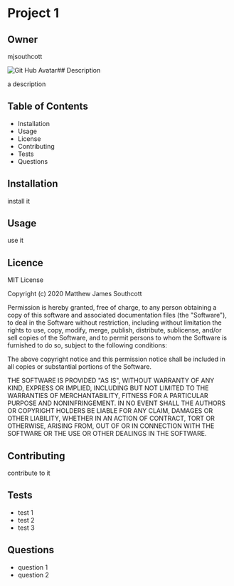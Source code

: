 # Project 1

## Owner

mjsouthcott

![Git Hub Avatar](https://avatars2.githubusercontent.com/u/52112919?v=4)## Description

a description

## Table of Contents

* Installation
* Usage
* License
* Contributing
* Tests
* Questions

## Installation

install it

## Usage

use it

## Licence

MIT License

Copyright (c) 2020 Matthew James Southcott

Permission is hereby granted, free of charge, to any person obtaining a copy of this software and associated documentation files (the "Software"), to deal in the Software without restriction, including without limitation the rights to use, copy, modify, merge, publish, distribute, sublicense, and/or sell copies of the Software, and to permit persons to whom the Software is furnished to do so, subject to the following conditions:

The above copyright notice and this permission notice shall be included in all copies or substantial portions of the Software.

THE SOFTWARE IS PROVIDED "AS IS", WITHOUT WARRANTY OF ANY KIND, EXPRESS OR IMPLIED, INCLUDING BUT NOT LIMITED TO THE WARRANTIES OF MERCHANTABILITY, FITNESS FOR A PARTICULAR PURPOSE AND NONINFRINGEMENT. IN NO EVENT SHALL THE AUTHORS OR COPYRIGHT HOLDERS BE LIABLE FOR ANY CLAIM, DAMAGES OR OTHER LIABILITY, WHETHER IN AN ACTION OF CONTRACT, TORT OR OTHERWISE, ARISING FROM, OUT OF OR IN CONNECTION WITH THE SOFTWARE OR THE USE OR OTHER DEALINGS IN THE SOFTWARE.

## Contributing

contribute to it

## Tests

* test 1
* test 2
* test 3

## Questions

* question 1
* question 2
